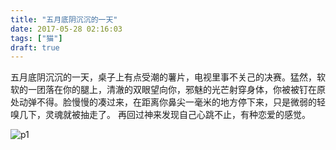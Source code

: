 ```yaml
---
title: "五月底阴沉沉的一天"
date: 2017-05-28 02:16:03
tags: ["猫"]
draft: true
---
```


五月底阴沉沉的一天，桌子上有点受潮的薯片，电视里事不关己的决赛。猛然，软软的一团落在你的腿上，清澈的双眼望向你，邪魅的光芒射穿身体，你被被钉在原处动弹不得。脸慢慢的凑过来，在距离你鼻尖一毫米的地方停下来，只是微弱的轻嗅几下，灵魂就被抽走了。
再回过神来发现自己心跳不止，有种恋爱的感觉。

![p1](https://live.staticflickr.com/65535/49296348141_44dce38275_o.jpg)

